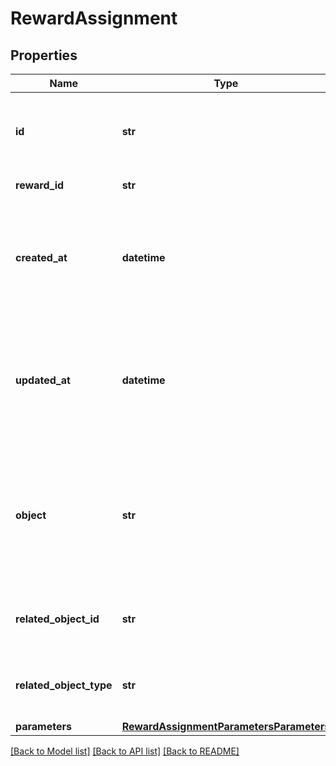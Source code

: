 # RewardAssignment


## Properties
Name | Type | Description | Notes
------------ | ------------- | ------------- | -------------
**id** | **str** | Unique reward assignment ID, assigned by Voucherify. | 
**reward_id** | **str** | Associated reward ID. | 
**created_at** | **datetime** | Timestamp representing the date and time when the reward assignment was created in ISO 8601 format. | 
**updated_at** | **datetime** | Timestamp representing the date and time when the reward assignment was updated in ISO 8601 format. | [optional] 
**object** | **str** | The type of object represented by the JSON. This object stores information about the reward assignment. | [default to 'reward_assignment']
**related_object_id** | **str** | Related object ID to which the reward was assigned. | 
**related_object_type** | **str** | Related object type to which the reward was assigned. | [default to 'campaign']
**parameters** | [**RewardAssignmentParametersParameters**](RewardAssignmentParametersParameters.md) |  | [optional] 

[[Back to Model list]](../README.md#documentation-for-models) [[Back to API list]](../README.md#documentation-for-api-endpoints) [[Back to README]](../README.md)


